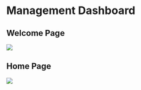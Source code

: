 # Management Dashboard

## Welcome Page
![](https://i.imgur.com/i8Wfjw0.gif)

## Home Page
![](https://imgur.com/ulUwLMA)
